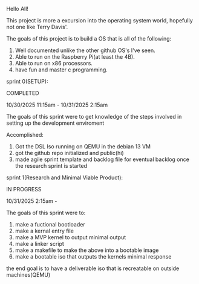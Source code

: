 Hello All!

This project is more a excursion into the operating system world, hopefully not one like Terry Davis'. 

The goals of this project is to build a OS that is all of the following:

1. Well documented unlike the other github OS's I've seen.
2. Able to run on the Raspberry Pi(at least the 4B).
3. Able to run on x86 processors.
4. have fun and master c programming.


sprint 0(SETUP):

COMPLETED 

10/30/2025 11:15am    -    10/31/2025 2:15am

The goals of this sprint were to get knowledge of the steps involved in setting up the development enviroment

Accomplished:

1. Got the DSL Iso running on QEMU in the debian 13 VM
2. got the github repo initialized  and public(hi)
3. made agile sprint template and backlog file for eventual backlog once the research sprint is started


sprint  1(Research and Minimal Viable Product):  

IN PROGRESS

10/31/2025 2:15am    -   

The goals of this sprint were to:

1. make a fuctional bootloader
2. make a kernal entry file
3. make a MVP kernel to output minimal output
4. make a linker script
5. make a makefile to make the above into a bootable image
6. make a bootable iso that outputs the kernels minimal response

the end goal is to have a deliverable iso that is recreatable on outside machines(QEMU)
